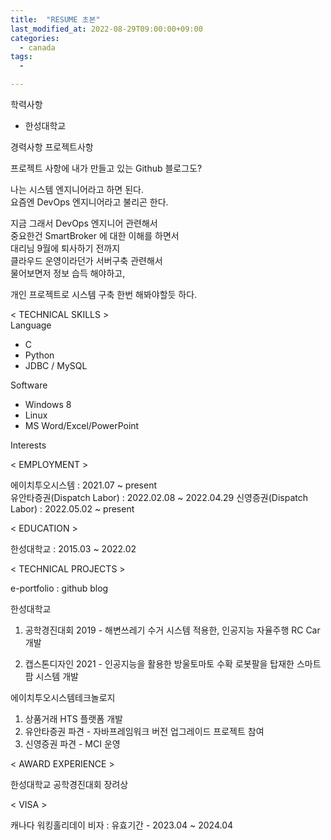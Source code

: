 ```yaml
---
title:  "RESUME 초본"
last_modified_at: 2022-08-29T09:00:00+09:00
categories:
  - canada
tags: 
  - 

---
```


학력사항
- 한성대학교 

경력사항
프로젝트사항


프로젝트 사항에 내가 만들고 있는 Github 블로그도?

나는 시스템 엔지니어라고 하면 된다.\
요즘엔 DevOps 엔지니어라고 불리곤 한다.

지금 그래서 DevOps 엔지니어 관련해서\
중요한건 SmartBroker 에 대한 이해를 하면서\
대리님 9월에 퇴사하기 전까지\
클라우드 운영이라던가 서버구축 관련해서\
물어보면저 정보 습득 해야하고,

개인 프로젝트로 시스템 구축 한번 해봐야할듯 하다.


&lt; TECHNICAL SKILLS &gt;  
Language  
* C
* Python
* JDBC / MySQL

Software  
* Windows 8
* Linux
* MS Word/Excel/PowerPoint

Interests


&lt; EMPLOYMENT &gt;  

에이치투오시스템 : 2021.07 ~ present  
유안타증권(Dispatch Labor) : 2022.02.08 ~ 2022.04.29
신영증권(Dispatch Labor) : 2022.05.02 ~ present  


&lt; EDUCATION &gt;  

한성대학교 : 2015.03 ~ 2022.02

&lt; TECHNICAL PROJECTS &gt;  

e-portfolio : github blog 

한성대학교  
1. 공학경진대회 2019 - 해변쓰레기 수거 시스템 적용한, 인공지능 자율주행 RC Car 개발

2. 캡스톤디자인 2021 - 인공지능을 활용한 방울토마토 수확 로봇팔을 탑재한 스마트팜 시스템 개발  

에이치투오시스템테크놀로지  
1. 상품거래 HTS 플랫폼 개발  
2. 유안타증권 파견 - 자바프레임워크 버전 업그레이드 프로젝트 참여
3. 신영증권 파견 - MCI 운영


&lt; AWARD EXPERIENCE &gt;

한성대학교 공학경진대회 장려상  

&lt; VISA &gt;

캐나다 워킹홀리데이 비자 : 유효기간 - 2023.04 ~ 2024.04


